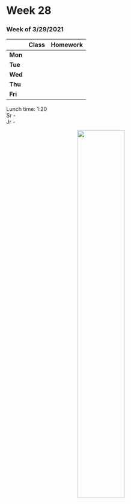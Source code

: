 <meta http-equiv="refresh" content="300"/>

# Week 28

### Week of 3/29/2021<br>

|         | Class | Homework |
| ------- | ----- | -------- |
| **Mon** |  |  |
| **Tue** |  |  |
| **Wed** |  |  |
| **Thu** |  |  |
| **Fri** |  |  |

Lunch time: 1:20  
Sr -   
Jr -   

<div style="text-align:center">
<img src="" alt="" width="50%">
</div>